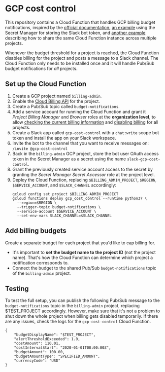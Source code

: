 # GCP cost control

This repository contains a Cloud Function that handles GCP billing budget
notifications, inspired by the
[official documentation](https://cloud.google.com/billing/docs/how-to/notify#cap_disable_billing_to_stop_usage),
[an example](https://torbjornzetterlund.com/disable-billing-for-google-cloud-projet-when-billing-exceeds-the-budget-limit/)
using the Secret Manager for storing the Slack bot token, and
[another example](https://medium.com/faun/capping-costs-on-gcp-for-many-projects-with-a-budget-for-many-months-without-paying-a-penny-dc461525c2d2)
describing how to share the same Cloud Function instance across multiple
projects.

Whenever the budget threshold for a project is reached, the Cloud Function
disables billing for the project and posts a message to a Slack channel. The
Cloud Function only needs to be installed once and it will handle Pub/Sub budget
notifications for _all_ projects.

## Set up the Cloud Function

1. Create a GCP project named `billing-admin`.
1. Enable the
   [Cloud Billing API](https://console.developers.google.com/apis/library/cloudbilling.googleapis.com)
   for the project.
1. Create a Pub/Sub topic called `budget-notifications`.
1. Add a service account for running the Cloud Function and grant it _Project
   Billing Manager_ and _Browser_ roles at the **organization level**, to allow
   [checking the current billing information](https://cloud.google.com/billing/v1/how-tos/access-control)
   and
   [disabling billing](https://cloud.google.com/billing/docs/how-to/modify-project#disable_billing_for_a_project)
   for all projects.
1. Create a Slack app called `gcp-cost-control` with a `chat:write` scope bot
   token and install the app on your Slack workspace.
1. Invite the bot to the channel that you want to receive messages on:
   `/invite @gcp-cost-control`
1. Back in the `billing-admin` GCP project, store the bot user OAuth access
   token in the Secret Manager as a secret using the name
   `slack-gcp-cost-control`.
1. Grant the previously created service account access to the secret by granting
   the _Secret Manager Secret Accessor_ role at the project level.
1. Deploy the Cloud Function, replacing `$BILLING_ADMIN_PROJECT`, `$REGION`,
   `$SERVICE_ACCOUNT`, and `$SLACK_CHANNEL` accordingly:
   ```
   gcloud config set project $BILLING_ADMIN_PROJECT
   gcloud functions deploy gcp_cost_control --runtime python37 \
     --region=$REGION \
     --trigger-topic budget-notifications \
     --service-account $SERVICE_ACCOUNT \
     --set-env-vars SLACK_CHANNEL=$SLACK_CHANNEL
   ```

## Add billing budgets

Create a separate budget for each project that you'd like to cap billing for.

- It's important to **set the budget name to the project ID** (not the project
  name). That's how the Cloud Function can determine which project a
  notification corresponds to.
- Connect the budget to the shared Pub/Sub `budget-notifications` topic of the
  `billing-admin` project.

## Testing

To test the full setup, you can publish the following Pub/Sub message to the
`budget-notifications` topic in the `billing-admin` project, replacing
\$TEST_PROJECT accordingly. However, make sure that it's not a problem to shut
down the whole project when billing gets disabled temporarily. If there are any
issues, check the logs for the `gcp-cost-control` Cloud Function.

```
{
    "budgetDisplayName": "$TEST_PROJECT",
    "alertThresholdExceeded": 1.0,
    "costAmount": 110.01,
    "costIntervalStart": "2020-01-01T00:00:00Z",
    "budgetAmount": 100.00,
    "budgetAmountType": "SPECIFIED_AMOUNT",
    "currencyCode": "USD"
}
```

